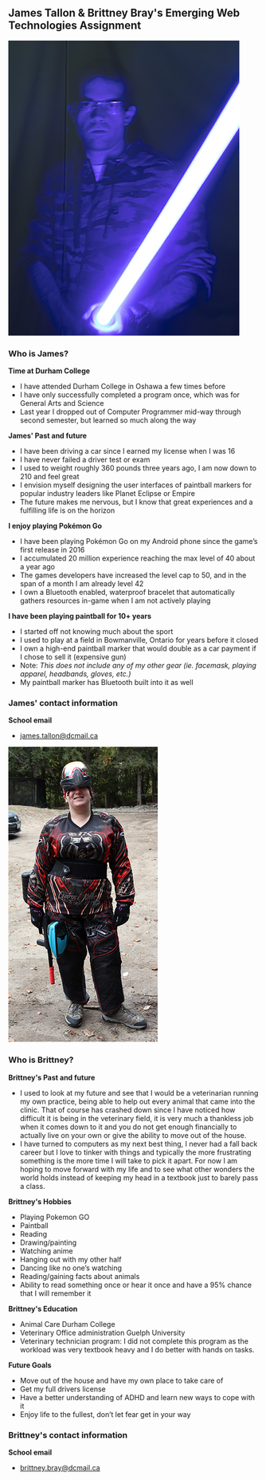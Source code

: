 ## James Tallon & Brittney Bray's Emerging Web Technologies Assignment

![James experimenting with long exposure for photography class](images/JamesTallonProfilePic1.jpg)

### Who is James?
**Time at Durham College**
- I have attended Durham College in Oshawa a few times before
- I have only successfully completed a program once, which was for General Arts and Science
- Last year I dropped out of Computer Programmer mid-way through second semester, but learned so much along the way

**James' Past and future**
- I have been driving a car since I earned my license when I was 16
- I have never failed a driver test or exam
- I used to weight roughly 360 pounds three years ago, I am now down to 210 and feel great
- I envision myself designing the user interfaces of paintball markers for popular industry leaders like Planet Eclipse or Empire
- The future makes me nervous, but I know that great experiences and a fulfilling life is on the horizon

**I enjoy playing Pokémon Go**
- I have been playing Pokémon Go on my Android phone since the game’s first release in 2016
- I accumulated 20 million experience reaching the max level of 40 about a year ago
- The games developers have increased the level cap to 50, and in the span of a month I am already level 42 
- I own a Bluetooth enabled, waterproof bracelet that automatically gathers resources in-game when I am not actively playing

**I have been playing paintball for 10+ years**
- I started off not knowing much about the sport
- I used to play at a field in Bowmanville, Ontario for years before it closed
- I own a high-end paintball marker that would double as a car payment if I chose to sell it (expensive gun)
- Note: *This does not include any of my other gear (ie. facemask, playing apparel, headbands, gloves, etc.)*
- My paintball marker has Bluetooth built into it as well

### James' contact information
**School email**
- [james.tallon@dcmail.ca](mailto:james.tallon@dcmail.ca)

![Brittney playing paintball in all of her gear](images/BrittneyBrayProfilePic1.jpg)

### Who is Brittney?
**Brittney's Past and future**
- I used to look at my future and see that I would be a veterinarian running my own practice, being able to help out every animal that came into the clinic. That of course has crashed down since I have noticed how difficult it is being in the veterinary field, it is very much a thankless job when it comes down to it and you do not get enough financially to actually live on your own or give the ability to move out of the house. 
- I have turned to computers as my next best thing, I never had a fall back career but I love to tinker with things and typically the more frustrating something is the more time I will take to pick it apart. For now I am hoping to move forward with my life and to see what other wonders the world holds instead of keeping my head in a textbook just to barely pass a class. 

**Brittney's Hobbies**
- Playing Pokemon GO 
-	Paintball 
-	Reading 
-	Drawing/painting
-	Watching anime 
-	Hanging out with my other half 
-	Dancing like no one’s watching 
-	Reading/gaining facts about animals 
-	Ability to read something once or hear it once and have a 95% chance that I will remember it

**Brittney's Education**
-	Animal Care Durham College 
-	Veterinary Office administration Guelph University 
-	Veterinary technician program: I did not complete this program as the workload was very textbook heavy and I do better with hands on tasks.

**Future Goals**
-	Move out of the house and have my own place to take care of 
-	Get my full drivers license 
-	Have a better understanding of ADHD and learn new ways to cope with it 
-	Enjoy life to the fullest, don’t let fear get in your way

### Brittney's contact information
**School email**
- [brittney.bray@dcmail.ca](mailto:brittney.bray@dcmail.ca)
